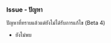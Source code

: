 ### <i class="bi bi-bug-fill"></i> Issue - ปัญหา
ปัญหาที่ทราบแล้วแต่ยังไม่ได้รับการแก้ไข (Beta 4)
- ยังไม่พบ
